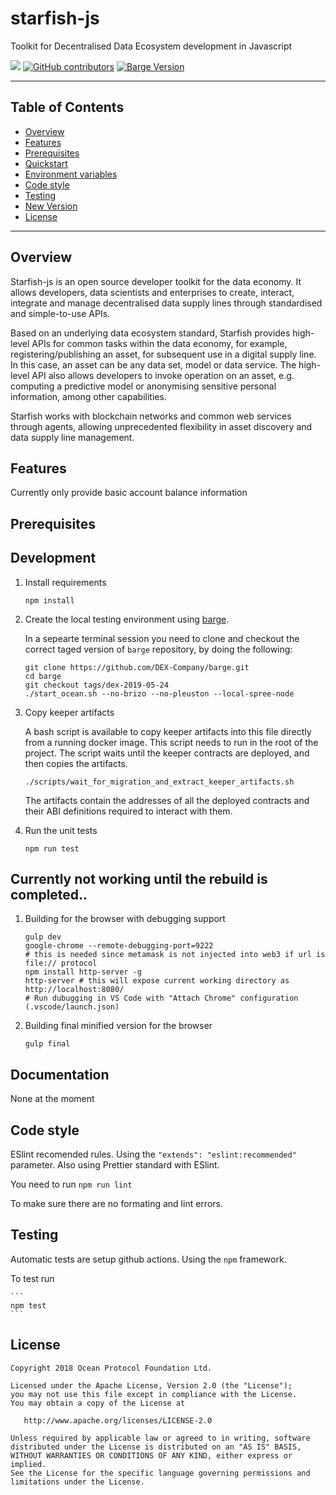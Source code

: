 
# starfish-js

Toolkit for Decentralised Data Ecosystem development in Javascript

![](https://github.com/DEX-Company/starfish-js/workflows/testing/badge.svg)
[![GitHub contributors](https://img.shields.io/github/contributors/DEX-Company/starfish-js.svg)](https://github.com/DEX-Company/starfish-js/graphs/contributors)
[![Barge Version](https://img.shields.io/badge/barge-develop--blue.svg)](https://github.com/DEX-Company/barge/develop)

---

## Table of Contents

  - [Overview](#overview)
  - [Features](#features)
  - [Prerequisites](#prerequisites)
  - [Quickstart](#quickstart)
  - [Environment variables](#environment-variables)
  - [Code style](#code-style)
  - [Testing](#testing)
  - [New Version](#new-version)
  - [License](#license)

---
## Overview
Starfish-js is an open source developer toolkit for the data economy. It allows developers, data scientists and enterprises to create, interact, integrate and manage decentralised data supply lines through standardised and simple-to-use APIs.

Based on an underlying data ecosystem standard, Starfish provides high-level APIs for common tasks within the data economy, for example, registering/publishing an asset, for subsequent use in a digital supply line. In this case, an asset can be any data set, model or data service. The high-level API also allows developers to invoke operation on an asset, e.g. computing a predictive model or anonymising sensitive personal information, among other capabilities.

Starfish works with blockchain networks and common web services through agents, allowing unprecedented flexibility in asset discovery and data supply line management.

## Features

Currently only provide basic account balance information

## Prerequisites


## Development


1. Install requirements

    ```
    npm install
    ```

1. Create the local testing environment using [barge](https://github.com/DEX-Company/barge).

    In a sepearte terminal session you need to clone and checkout the correct taged
    version of ```barge``` repository, by doing the following:
    ```
    git clone https://github.com/DEX-Company/barge.git
    cd barge
    git checkout tags/dex-2019-05-24
    ./start_ocean.sh --no-brizo --no-pleuston --local-spree-node
    ```

1. Copy keeper artifacts

    A bash script is available to copy keeper artifacts into this file directly from a running docker image. This script needs to run in the root of the project.
    The script waits until the keeper contracts are deployed, and then copies the artifacts.

    ```
    ./scripts/wait_for_migration_and_extract_keeper_artifacts.sh
    ```

    The artifacts contain the addresses of all the deployed contracts and their ABI definitions required to interact with them.

1. Run the unit tests

    ```
    npm run test
    ```

## Currently not working until the rebuild is completed..

1. Building for the browser with debugging support

    ```
    gulp dev
    google-chrome --remote-debugging-port=9222
    # this is needed since metamask is not injected into web3 if url is file:// protocol
    npm install http-server -g
    http-server # this will expose current working directory as http://localhost:8080/
    # Run dubugging in VS Code with "Attach Chrome" configuration (.vscode/launch.json)
    ```

1. Building final minified version for the browser

    ```
    gulp final
    ```
## Documentation

None at the moment

## Code style

ESlint recomended rules. Using the `"extends": "eslint:recommended"` parameter.
Also using Prettier standard with ESlint.

You need to run
    ```
    npm run lint
    ```

To make sure there are no formating and lint errors.


## Testing

Automatic tests are setup github actions. Using the `npm` framework.

To test run

    ```
    npm test
    ```


## License

```
Copyright 2018 Ocean Protocol Foundation Ltd.

Licensed under the Apache License, Version 2.0 (the "License");
you may not use this file except in compliance with the License.
You may obtain a copy of the License at

   http://www.apache.org/licenses/LICENSE-2.0

Unless required by applicable law or agreed to in writing, software
distributed under the License is distributed on an "AS IS" BASIS,
WITHOUT WARRANTIES OR CONDITIONS OF ANY KIND, either express or implied.
See the License for the specific language governing permissions and
limitations under the License.
